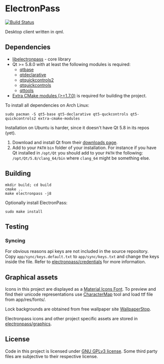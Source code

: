 # ElectronPass
[![Build Status](https://travis-ci.org/electronpass/electronpass-desktop.svg?branch=master)](https://travis-ci.org/electronpass/electronpass-desktop)

Desktop client written in qml.

## Dependencies

- [libelectronpass](https://github.com/electronpass/libelectronpass) - core library
- Qt >= 5.8.0 with at least the following modules is required:
    - [qtbase](http://code.qt.io/cgit/qt/qtbase.git)
    - [qtdeclarative](http://code.qt.io/cgit/qt/qtdeclarative.git)
    - [qtquickcontrols2](http://code.qt.io/cgit/qt/qtquickcontrols2.git)
    - [qtquickcontrols](http://code.qt.io/cgit/qt/qtquickcontrols.git)
    - [qttools](http://code.qt.io/cgit/qt/qttools.git/)
- [Extra CMake modules (>=1.7.0)](https://github.com/KDE/extra-cmake-modules) is required for building the project.

To install all dependencies on Arch Linux:

    sudo pacman -S qt5-base qt5-declarative qt5-quckcontrols qt5-quickcontrols2 extra-cmake-modules

Installation on Ubuntu is harder, since it doesn't have Qt 5.8 in its repos (yet).

1. Download and install Qt from their [downloads page](https://www.qt.io/download/).
2. Add to your ```PATH``` ```bin``` folder of your installation. For instance if you have Qt installed in ```/opt/Qt``` you should add to your ```PATH``` the following: ```/opt/Qt/5.8/clang_64/bin``` where ```clang_64``` might be something else.

## Building

    mkdir build; cd build
    cmake ..
    make electronpass -j8

Optionally install ElectronPass:

    sudo make install

## Testing

### Syncing

For obvious reasons api keys are not included in the source repository. Copy `app/sync/keys.default.txt` to `app/sync/keys.txt` and change the keys inside the file. Refer to [electronpass/credentials](https://github.com/electronpass/credentials) for more information.

## Graphical assets
Icons in this project are displayed as a [Material Icons Font](). To preview and find their unicode representations use [CharacterMap](http://bluejamesbond.github.io/CharacterMap/) tool and load ttf file from app/res/fonts/.

Lock backgrounds are obtained from free wallpaper site  [WallpaperStop](http://www.wallpaperstop.com).

Electronpass icons and other project specific assets are stored in [electronpass/graphics](https://github.com/electronpass/graphics).

## License
Code in this project is licensed under [GNU GPLv3 license](https://github.com/electronpass/electronpass-desktop/blob/master/LICENSE). Some third party files are subjective to their respective license.
